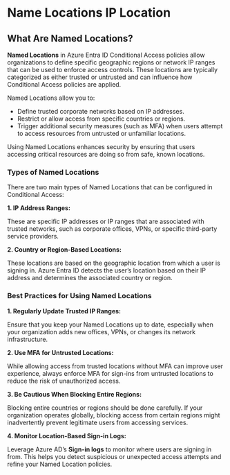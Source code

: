 # Name Locations IP Location

## **What Are Named Locations?**

**Named Locations** in Azure Entra ID Conditional Access policies allow organizations to define specific geographic regions or network IP ranges that can be used to enforce access controls. These locations are typically categorized as either trusted or untrusted and can influence how Conditional Access policies are applied.

Named Locations allow you to:

* Define trusted corporate networks based on IP addresses.
* Restrict or allow access from specific countries or regions.
* Trigger additional security measures (such as MFA) when users attempt to access resources from untrusted or unfamiliar locations.

Using Named Locations enhances security by ensuring that users accessing critical resources are doing so from safe, known locations.

### **Types of Named Locations**

There are two main types of Named Locations that can be configured in Conditional Access:

**1. IP Address Ranges:**

These are specific IP addresses or IP ranges that are associated with trusted networks, such as corporate offices, VPNs, or specific third-party service providers.

**2. Country or Region-Based Locations:**

These locations are based on the geographic location from which a user is signing in. Azure Entra ID detects the user’s location based on their IP address and determines the associated country or region.

### **Best Practices for Using Named Locations**

**1. Regularly Update Trusted IP Ranges:**

Ensure that you keep your Named Locations up to date, especially when your organization adds new offices, VPNs, or changes its network infrastructure.

**2. Use MFA for Untrusted Locations:**

While allowing access from trusted locations without MFA can improve user experience, always enforce MFA for sign-ins from untrusted locations to reduce the risk of unauthorized access.

**3. Be Cautious When Blocking Entire Regions:**

Blocking entire countries or regions should be done carefully. If your organization operates globally, blocking access from certain regions might inadvertently prevent legitimate users from accessing services.

**4. Monitor Location-Based Sign-in Logs:**

Leverage Azure AD’s **Sign-in logs** to monitor where users are signing in from. This helps you detect suspicious or unexpected access attempts and refine your Named Location policies.
